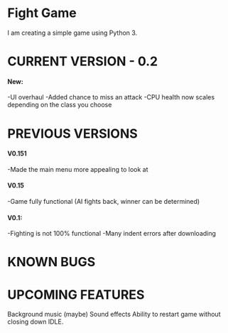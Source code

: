 # Fight Game
I am creating a simple game using Python 3.

# CURRENT VERSION - 0.2
#### New:
-UI overhaul
-Added chance to miss an attack
-CPU health now scales depending on the class you choose

# PREVIOUS VERSIONS
#### V0.151
-Made the main menu more appealing to look at

#### V0.15
-Game fully functional (AI fights back, winner can be determined)

#### V0.1:
-Fighting is not 100% functional
-Many indent errors after downloading

# KNOWN BUGS

# UPCOMING FEATURES
Background music (maybe)
Sound effects
Ability to restart game without closing down IDLE.
